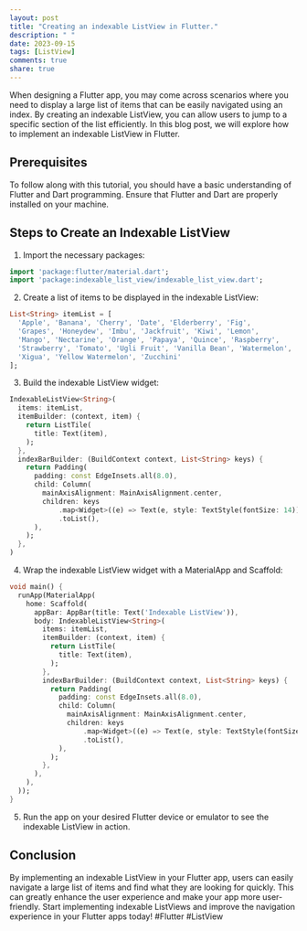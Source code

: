 ```yaml
---
layout: post
title: "Creating an indexable ListView in Flutter."
description: " "
date: 2023-09-15
tags: [ListView]
comments: true
share: true
---
```


When designing a Flutter app, you may come across scenarios where you need to display a large list of items that can be easily navigated using an index. By creating an indexable ListView, you can allow users to jump to a specific section of the list efficiently. In this blog post, we will explore how to implement an indexable ListView in Flutter.

## Prerequisites
To follow along with this tutorial, you should have a basic understanding of Flutter and Dart programming. Ensure that Flutter and Dart are properly installed on your machine.

## Steps to Create an Indexable ListView
1. Import the necessary packages:
```dart
import 'package:flutter/material.dart';
import 'package:indexable_list_view/indexable_list_view.dart';
```
2. Create a list of items to be displayed in the indexable ListView:
```dart
List<String> itemList = [
  'Apple', 'Banana', 'Cherry', 'Date', 'Elderberry', 'Fig',
  'Grapes', 'Honeydew', 'Imbu', 'Jackfruit', 'Kiwi', 'Lemon',
  'Mango', 'Nectarine', 'Orange', 'Papaya', 'Quince', 'Raspberry',
  'Strawberry', 'Tomato', 'Ugli Fruit', 'Vanilla Bean', 'Watermelon',
  'Xigua', 'Yellow Watermelon', 'Zucchini'
];
```
3. Build the indexable ListView widget:
```dart
IndexableListView<String>(
  items: itemList,
  itemBuilder: (context, item) {
    return ListTile(
      title: Text(item),
    );
  },
  indexBarBuilder: (BuildContext context, List<String> keys) {
    return Padding(
      padding: const EdgeInsets.all(8.0),
      child: Column(
        mainAxisAlignment: MainAxisAlignment.center,
        children: keys
            .map<Widget>((e) => Text(e, style: TextStyle(fontSize: 14)))
            .toList(),
      ),
    );
  },
)
```
4. Wrap the indexable ListView widget with a MaterialApp and Scaffold:
```dart
void main() {
  runApp(MaterialApp(
    home: Scaffold(
      appBar: AppBar(title: Text('Indexable ListView')),
      body: IndexableListView<String>(
        items: itemList,
        itemBuilder: (context, item) {
          return ListTile(
            title: Text(item),
          );
        },
        indexBarBuilder: (BuildContext context, List<String> keys) {
          return Padding(
            padding: const EdgeInsets.all(8.0),
            child: Column(
              mainAxisAlignment: MainAxisAlignment.center,
              children: keys
                  .map<Widget>((e) => Text(e, style: TextStyle(fontSize: 14)))
                  .toList(),
            ),
          );
        },
      ),
    ),
  ));
}
```
5. Run the app on your desired Flutter device or emulator to see the indexable ListView in action.

## Conclusion
By implementing an indexable ListView in your Flutter app, users can easily navigate a large list of items and find what they are looking for quickly. This can greatly enhance the user experience and make your app more user-friendly. Start implementing indexable ListViews and improve the navigation experience in your Flutter apps today! #Flutter #ListView